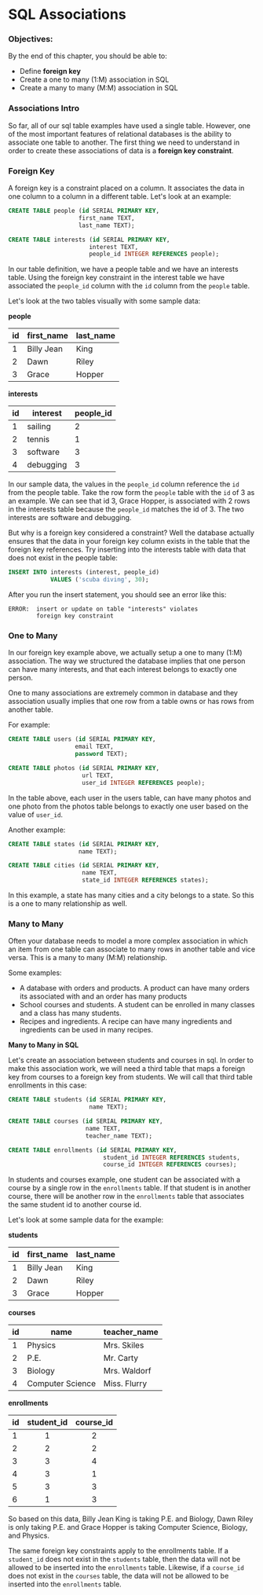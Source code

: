 # SQL Associations

### Objectives:

By the end of this chapter, you should be able to:

- Define __foreign key__
- Create a one to many (1:M) association in SQL
- Create a many to many (M:M) association in SQL

### Associations Intro

So far, all of our sql table examples have used a single table.  However, one of the most important features of relational databases is the ability to associate one table to another.  The first thing we need to understand in order to create these associations of data is a __foreign key constraint__.


### Foreign Key

A foreign key is a constraint placed on a column.  It associates the data in one column to a column in a different table.  Let's look at an example:

```sql
CREATE TABLE people (id SERIAL PRIMARY KEY,
                    first_name TEXT,
                    last_name TEXT);

CREATE TABLE interests (id SERIAL PRIMARY KEY,
                       interest TEXT,
                       people_id INTEGER REFERENCES people);
```

In our table definition, we have a people table and we have an interests table.  Using the foreign key constraint in the interest table we have associated the `people_id` column with the `id` column from the `people` table.

Let's look at the two tables visually with some sample data:

__people__

|id|first_name|last_name|
| ----|---|---|
| 1 | Billy Jean| King|
| 2 | Dawn | Riley |
| 3 | Grace | Hopper |

__interests__

|id|interest|people_id|
| ----|---|---|
| 1 | sailing| 2 |
| 2 | tennis | 1 |
| 3 | software | 3 |
| 4 | debugging | 3 |

In our sample data, the values in the `people_id` column reference the `id` from the people table.  Take the row form the `people` table with the `id` of 3 as an example.  We can see that id 3, Grace Hopper, is associated with 2 rows in the interests table because the `people_id` matches the id of 3.  The two interests are software and debugging.

But why is a foreign key considered a constraint?  Well the database actually ensures that the data in your foreign key column exists in the table that the foreign key references.  Try inserting into the interests table with data that does not exist in the people table:

```sql
INSERT INTO interests (interest, people_id) 
            VALUES ('scuba diving', 30);
```

After you run the insert statement, you should see an error like this:

```
ERROR:  insert or update on table "interests" violates 
        foreign key constraint
```

### One to Many

In our foreign key example above, we actually setup a one to many (1:M) association. The way we structured the database implies that one person can have many interests, and that each interest belongs to exactly one person.

One to many associations are extremely common in database and they association usually implies that one row from a table owns or has rows from another table.

For example:

```sql
CREATE TABLE users (id SERIAL PRIMARY KEY,
                   email TEXT,
                   password TEXT);

CREATE TABLE photos (id SERIAL PRIMARY KEY,
                     url TEXT,
                     user_id INTEGER REFERENCES people);
```

In the table above, each user in the users table, can have many photos and one photo from the photos table belongs to exactly one user based on the value of `user_id`.

Another example:

```sql
CREATE TABLE states (id SERIAL PRIMARY KEY,
                    name TEXT);

CREATE TABLE cities (id SERIAL PRIMARY KEY,
                     name TEXT,
                     state_id INTEGER REFERENCES states);
```

In this example, a state has many cities and a city belongs to a state. So this is a one to many relationship as well.


### Many to Many

Often your database needs to model a more complex association in which an item from one table can associate to many rows in another table and vice versa.  This is a many to many (M:M) relationship.  

Some examples:

* A database with orders and products.  A product can have many orders its associated with and an order has many products
* School courses and students.  A student can be enrolled in many classes and a class has many students.
* Recipes and ingredients.  A recipe can have many ingredients and ingredients can be used in many recipes.

__Many to Many in SQL__

Let's create an association between students and courses in sql.  In order to make this association work, we will need a third table that maps a foreign key from courses to a foreign key from students.  We will call that third table enrollments in this case:

```sql
CREATE TABLE students (id SERIAL PRIMARY KEY,
                       name TEXT);

CREATE TABLE courses (id SERIAL PRIMARY KEY,
                      name TEXT,
                      teacher_name TEXT);

CREATE TABLE enrollments (id SERIAL PRIMARY KEY,
                      	   student_id INTEGER REFERENCES students,
                      	   course_id INTEGER REFERENCES courses);

```

In students and courses example, one student can be associated with a course by a single row in the `enrollments` table. If that student is in another course, there will be another row in the `enrollments` table that associates the same student id to another course id.

Let's look at some sample data for the example:

__students__

|id|first_name|last_name
| ----|---|---|
| 1 | Billy Jean| King|
| 2 | Dawn | Riley |
| 3 | Grace | Hopper |

__courses__

|id|name|teacher_name|
| ----|---|---|
| 1 | Physics| Mrs. Skiles |
| 2 | P.E. | Mr. Carty|
| 3 | Biology | Mrs. Waldorf|
| 4 | Computer Science | Miss. Flurry |

__enrollments__

|id|student_id|course_id|
| ----|:---:|:---:|
| 1 | 1 | 2|
| 2 | 2 | 2|
| 3 | 3 | 4|
| 4 | 3 | 1|
| 5 | 3 | 3|
| 6 | 1 | 3|

So based on this data, Billy Jean King is taking P.E. and Biology, Dawn Riley is only taking P.E. and Grace Hopper is taking Computer Science, Biology, and Physics.

The same foreign key constraints apply to the enrollments table.  If a `student_id` does not exist in the `students` table, then the data will not be allowed to be inserted into the `enrollments` table.  Likewise, if a `course_id` does not exist in the `courses` table, the data will not be allowed to be inserted into the `enrollments` table.
